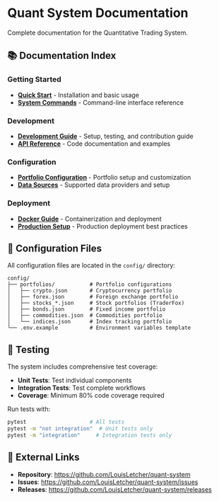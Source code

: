 # Quant System Documentation

Complete documentation for the Quantitative Trading System.

## 📚 Documentation Index

### Getting Started
- **[Quick Start](../README.md#quick-start)** - Installation and basic usage
- **[System Commands](cli-guide.md)** - Command-line interface reference

### Development
- **[Development Guide](development.md)** - Setup, testing, and contribution guide
- **[API Reference](api-reference.md)** - Code documentation and examples

### Configuration
- **[Portfolio Configuration](portfolio-config.md)** - Portfolio setup and customization
- **[Data Sources](data-sources.md)** - Supported data providers and setup

### Deployment
- **[Docker Guide](docker.md)** - Containerization and deployment
- **[Production Setup](production.md)** - Production deployment best practices

## 🔧 Configuration Files

All configuration files are located in the `config/` directory:

```
config/
├── portfolios/           # Portfolio configurations
│   ├── crypto.json       # Cryptocurrency portfolio
│   ├── forex.json        # Foreign exchange portfolio
│   ├── stocks_*.json     # Stock portfolios (TraderFox)
│   ├── bonds.json        # Fixed income portfolio
│   ├── commodities.json  # Commodities portfolio
│   └── indices.json      # Index tracking portfolio
└── .env.example          # Environment variables template
```

## 🧪 Testing

The system includes comprehensive test coverage:

- **Unit Tests**: Test individual components
- **Integration Tests**: Test complete workflows
- **Coverage**: Minimum 80% code coverage required

Run tests with:
```bash
pytest                    # All tests
pytest -m "not integration"  # Unit tests only
pytest -m "integration"     # Integration tests only
```

## 🔗 External Links

- **Repository**: https://github.com/LouisLetcher/quant-system
- **Issues**: https://github.com/LouisLetcher/quant-system/issues
- **Releases**: https://github.com/LouisLetcher/quant-system/releases
